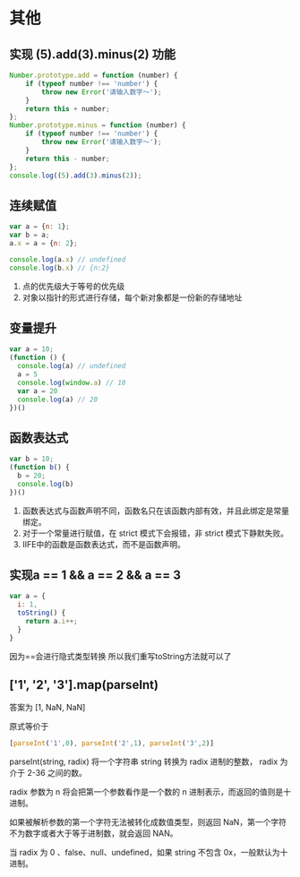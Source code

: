 # 其他

## 实现 (5).add(3).minus(2) 功能

```js
Number.prototype.add = function (number) {
    if (typeof number !== 'number') {
        throw new Error('请输入数字～');
    }
    return this + number;
};
Number.prototype.minus = function (number) {
    if (typeof number !== 'number') {
        throw new Error('请输入数字～');
    }
    return this - number;
};
console.log((5).add(3).minus(2));
```

## 连续赋值

```js
var a = {n: 1};
var b = a;
a.x = a = {n: 2};

console.log(a.x) // undefined
console.log(b.x) // {n:2}
```

1. 点的优先级大于等号的优先级
2. 对象以指针的形式进行存储，每个新对象都是一份新的存储地址

## 变量提升

```js
var a = 10;
(function () {
  console.log(a) // undefined
  a = 5
  console.log(window.a) // 10
  var a = 20
  console.log(a) // 20
})()
```

## 函数表达式

```js
var b = 10;
(function b() {
  b = 20;
  console.log(b)
})()
```

1. 函数表达式与函数声明不同，函数名只在该函数内部有效，并且此绑定是常量绑定。
2. 对于一个常量进行赋值，在 strict 模式下会报错，非 strict 模式下静默失败。
3. IIFE中的函数是函数表达式，而不是函数声明。

## 实现a == 1 && a == 2 && a == 3

```js
var a = {
  i: 1,
  toString() {
    return a.i++;
  }
}
```

因为==会进行隐式类型转换 所以我们重写toString方法就可以了

## ['1', '2', '3'].map(parseInt)

答案为 [1, NaN, NaN]

原式等价于

```js
[parseInt('1',0), parseInt('2',1), parseInt('3',2)]
```

parseInt(string, radix) 将一个字符串 string 转换为 radix 进制的整数， radix 为介于 2-36 之间的数。

radix 参数为 n 将会把第一个参数看作是一个数的 n 进制表示，而返回的值则是十进制。

如果被解析参数的第一个字符无法被转化成数值类型，则返回 NaN，第一个字符不为数字或者大于等于进制数，就会返回 NAN。

当 radix 为 0 、false、null、undefined，如果 string 不包含 0x，一般默认为十进制。
